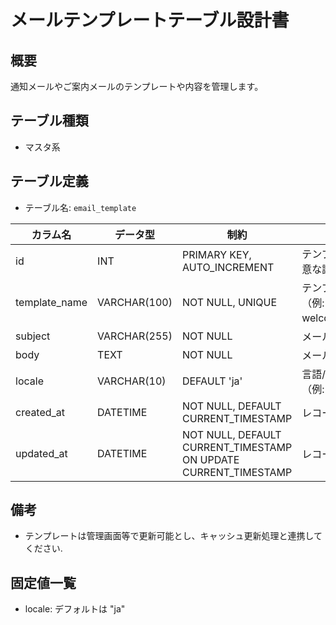 # メールテンプレートテーブル設計書

## 概要
通知メールやご案内メールのテンプレートや内容を管理します。

## テーブル種類
- マスタ系

## テーブル定義
- テーブル名: `email_template`

| カラム名      | データ型      | 制約                              | 説明                                   |
|---------------|---------------|-----------------------------------|----------------------------------------|
| id            | INT           | PRIMARY KEY, AUTO_INCREMENT       | テンプレートの一意な識別子                |
| template_name | VARCHAR(100)  | NOT NULL, UNIQUE                  | テンプレート名（例: welcome_email）      |
| subject       | VARCHAR(255)  | NOT NULL                          | メール件名                              |
| body          | TEXT          | NOT NULL                          | メール本文                              |
| locale        | VARCHAR(10)   | DEFAULT 'ja'                      | 言語/ロケール（例: ja, en）              |
| created_at    | DATETIME      | NOT NULL, DEFAULT CURRENT_TIMESTAMP | レコード作成日時                       |
| updated_at    | DATETIME      | NOT NULL, DEFAULT CURRENT_TIMESTAMP ON UPDATE CURRENT_TIMESTAMP | レコード更新日時 |

## 備考
- テンプレートは管理画面等で更新可能とし、キャッシュ更新処理と連携してください.

## 固定値一覧
- locale: デフォルトは "ja"
